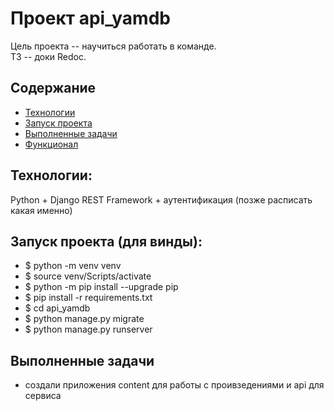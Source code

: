 # Проект api_yamdb
Цель проекта -- научиться работать в команде.   
ТЗ -- доки Redoc.

## Содержание
- [Технологии](#технологии)
- [Запуск проекта](#запуск-проекта)
- [Выполненные задачи](#задачи)
- [Функционал](#функционал)

## Технологии:
Python + Django REST Framework + аутентификация (позже расписать какая именно)


## Запуск проекта (для винды):
- $ python -m venv venv
- $ source venv/Scripts/activate
- $ python -m pip install --upgrade pip
- $ pip install -r requirements.txt
- $ cd api_yamdb
- $ python manage.py migrate
- $ python manage.py runserver


## Выполненные задачи
- создали приложения content для работы с проивзедениями и api для сервиса 
